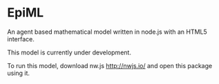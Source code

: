 EpiML
=====

An agent based mathematical model written in node.js with an HTML5 interface.

This model is currently under development.

To run this model, download nw.js http://nwjs.io/ and open this package using it.

